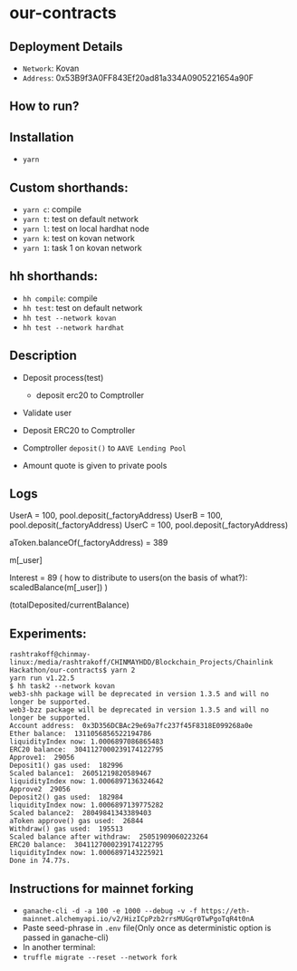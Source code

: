 # our-contracts
## Deployment Details
 - `Network`: Kovan
 - `Address`: 0x53B9f3A0FF843Ef20ad81a334A0905221654a90F

## How to run?
## Installation
 - `yarn`
## Custom shorthands:
 - `yarn c`: compile
 - `yarn t`: test on default network
 - `yarn l`: test on local hardhat node
 - `yarn k`: test on kovan network
 - `yarn 1`: task 1 on kovan network
## hh shorthands:
 - `hh compile`: compile 
 - `hh test`: test on default network
 - `hh test --network kovan`
 - `hh test --network hardhat`

## Description
 - Deposit process(test)
   - deposit erc20 to Comptroller

 - Validate user
 - Deposit ERC20 to Comptroller
 - Comptroller `deposit()` to `AAVE Lending Pool`
 - Amount quote is given to private pools

## Logs
UserA = 100, pool.deposit(_factoryAddress)
UserB = 100, pool.deposit(_factoryAddress)
UserC = 100, pool.deposit(_factoryAddress)

aToken.balanceOf(_factoryAddress) = 389

m[_user]

Interest = 89
(
    how to distribute to users(on the basis of what?):
    scaledBalance(m[_user])
)

(totalDeposited/currentBalance)

## Experiments:
```
rashtrakoff@chinmay-linux:/media/rashtrakoff/CHINMAYHDD/Blockchain_Projects/Chainlink Hackathon/our-contracts$ yarn 2
yarn run v1.22.5
$ hh task2 --network kovan
web3-shh package will be deprecated in version 1.3.5 and will no longer be supported.
web3-bzz package will be deprecated in version 1.3.5 and will no longer be supported.
Account address:  0x3D356DCBAc29e69a7fc237f45F8318E099268a0e
Ether balance:  1311056856522194786
liquidityIndex now: 1.0006897086865483
ERC20 balance:  3041127000239174122795
Approve1:  29056
Deposit1() gas used:  182996
Scaled balance1:  26051219820589467
liquidityIndex now: 1.0006897136324642
Approve2  29056
Deposit2() gas used:  182984
liquidityIndex now: 1.0006897139775282
Scaled balance2:  28049841343389403
aToken approve() gas used:  26844
Withdraw() gas used:  195513
Scaled balance after withdraw:  25051909060223264
ERC20 balance:  3041127000239174122795
liquidityIndex now: 1.0006897143225921
Done in 74.77s.
```

## Instructions for mainnet forking
  - `ganache-cli -d -a 100 -e 1000 --debug -v -f https://eth-mainnet.alchemyapi.io/v2/HizICpPzb2rrsMUGqr0TwPgoTqR4t0nA `
  - Paste seed-phrase in `.env` file(Only once as deterministic option is passed in ganache-cli)
  - In another terminal:
  - `truffle migrate --reset --network fork`